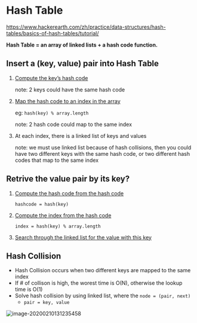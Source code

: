 # Hash Table

https://www.hackerearth.com/zh/practice/data-structures/hash-tables/basics-of-hash-tables/tutorial/

**Hash Table = an array of linked lists + a hash code function.**

## Insert a (key, value) pair into Hash Table

1. <u>Compute the key’s hash code</u>

   note: 2 keys could have the same hash code

2. <u>Map the hash code to an index in the array</u>

   eg: `hash(key) % array.length` 

   note: 2 hash code could map to the same index

3. At each index, there is a linked list of keys and values

   note: we must use linked list because of hash collisions, then you could have two different keys with the same hash code, or two different hash codes that map to the same index

## Retrive the value pair by its key?

1. <u>Compute the hash code from the hash code</u>

   `hashcode = hash(key)`

2. <u>Compute the index from the hash code</u>

   `index = hash(key) % array.length `

3. <u>Search through the linked list for the value with this key</u>

## Hash Collision

- Hash Collision occurs when two different keys are mapped to the same index
- If # of collison is high, the worest time is O(N), otherwise the lookup time is O(1)
- Solve hash collision by using linked list, where the `node = (pair, next)` 
  - `pair = key, value`

![image-20200210131235458](https://tva1.sinaimg.cn/large/0082zybpgy1gbrutb74pmj30xg0me41f.jpg)

